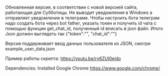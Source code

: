 Обновленная версия, в соответствии с новой версией сайта, работающая для Субботицы.
Не выводит уведомления в Windows а отправляет уведомление в телеграме.
Чтобы настроить бота телеграм надо создать бота через bot father, указать токен и получить id чата с помощью функции get_chat_id, полученный id вписать в json файл.
Итого Json должен выглядеть так {"token":"",  "chat_id":""}

Версия поддерживает ввод данных пользователя из JSON, смотри example_user_data.json

Пример работы скрипта: https://youtu.be/ry6ZUI0ejdo

Dependencies: Installed Google Chrome https://www.google.com/chrome/
